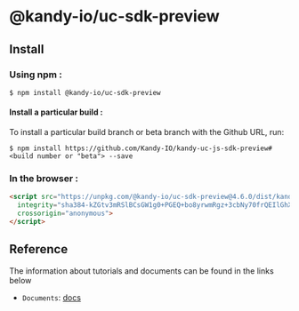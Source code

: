 # @kandy-io/uc-sdk-preview

## Install

### Using npm :

`$ npm install @kandy-io/uc-sdk-preview`

#### Install a particular build :

To install a particular build branch or beta branch with the Github URL, run:

`$ npm install https://github.com/Kandy-IO/kandy-uc-js-sdk-preview#<build number or "beta"> --save`

### In the browser :
```html
<script src="https://unpkg.com/@kandy-io/uc-sdk-preview@4.6.0/dist/kandy.js"
  integrity="sha384-kZGtv3mRSlBCsGW1g0+PGEQ+bo8yrwmRgz+3cbNy70frQEIlGhXALLRu5o20jSRF"
  crossorigin="anonymous">
</script>
```
## Reference

The information about tutorials and documents can be found in the links below

* `Documents`: [docs](https://kandy-io.github.io/kandy-uc-js-sdk-preview/docs)


